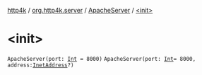 [http4k](../../index.md) / [org.http4k.server](../index.md) / [ApacheServer](index.md) / [&lt;init&gt;](./-init-.md)

# &lt;init&gt;

`ApacheServer(port: `[`Int`](https://kotlinlang.org/api/latest/jvm/stdlib/kotlin/-int/index.html)` = 8000)`
`ApacheServer(port: `[`Int`](https://kotlinlang.org/api/latest/jvm/stdlib/kotlin/-int/index.html)` = 8000, address: `[`InetAddress`](https://docs.oracle.com/javase/9/docs/api/java/net/InetAddress.html)`?)`